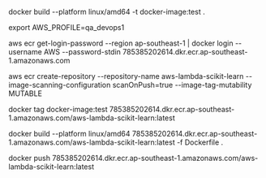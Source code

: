 docker build --platform linux/amd64 -t docker-image:test .

export AWS_PROFILE=qa_devops1


aws ecr get-login-password --region ap-southeast-1 | docker login --username AWS --password-stdin 785385202614.dkr.ecr.ap-southeast-1.amazonaws.com


aws ecr create-repository --repository-name aws-lambda-scikit-learn --image-scanning-configuration scanOnPush=true --image-tag-mutability MUTABLE


docker tag docker-image:test 785385202614.dkr.ecr.ap-southeast-1.amazonaws.com/aws-lambda-scikit-learn:latest


docker build --platform linux/amd64 785385202614.dkr.ecr.ap-southeast-1.amazonaws.com/aws-lambda-scikit-learn:latest -f Dockerfile .


docker push 785385202614.dkr.ecr.ap-southeast-1.amazonaws.com/aws-lambda-scikit-learn:latest
